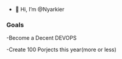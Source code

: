 - 👋 Hi, I’m @Nyarkier

### Goals
-Become a Decent DEVOPS

-Create 100 Porjects this year(more or less)
